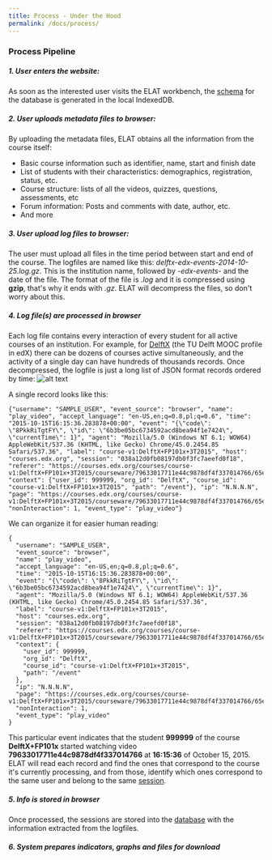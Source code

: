 ```yaml
---
title: Process - Under the Hood
permalink: /docs/process/
---
```


### Process Pipeline

##### 1. User enters the website:
As soon as the interested user visits the ELAT workbench, the 
[schema](https://github.com/AngusGLChen/DelftX-Daily-Database#database-schema) for the database is generated
in the local IndexedDB.

##### 2. User uploads metadata files to browser:
By uploading the metadata files, ELAT obtains all the information from the course itself:
- Basic course information such as identifier, name, start and finish date
- List of students with their characteristics: demographics, registration, status, etc. 
- Course structure: lists of all the videos, quizzes, questions, assessments, etc
- Forum information: Posts and comments with date, author, etc.
- And more

##### 3. User upload log files to browser: 
The user must upload all files in the time period between start and end of the course.
The logfiles are named like this: _delftx-edx-events-2014-10-25.log.gz_. 
This is the institution name, followed by _-edx-events-_ and the date of the file. 
The format of the file is _.log_ and it is compressed using **gzip**, that's why it ends with _.gz_. 
ELAT will decompress the files, so don't worry about this.

##### 4. Log file(s) are processed in browser 
Each log file contains every interaction of every student for all active courses of an institution. 
For example, for [DelftX](https://www.edx.org/school/delftx) (the TU Delft MOOC profile in edX) there can be 
dozens of courses active simultaneously, and the activity of a single day can have hundreds of thousands records. 
Once decompressed, the logfile is just a long list of JSON format records ordered by time:
![alt text](/ELAT/img/logfile_1.PNG "Just a bunch of text...")

A single record looks like this: 
````
{"username": "SAMPLE_USER", "event_source": "browser", "name": "play_video", "accept_language": "en-US,en;q=0.8,pl;q=0.6", "time": "2015-10-15T16:15:36.283878+00:00", "event": "{\"code\": \"8PkkRiTgtFY\", \"id\": \"6b3be05bc6734592acd8bea94f1e7424\", \"currentTime\": 1}", "agent": "Mozilla/5.0 (Windows NT 6.1; WOW64) AppleWebKit/537.36 (KHTML, like Gecko) Chrome/45.0.2454.85 Safari/537.36", "label": "course-v1:DelftX+FP101x+3T2015", "host": "courses.edx.org", "session": "038a12d0fb08197db0f3fc7aeefd0f18", "referer": "https://courses.edx.org/courses/course-v1:DelftX+FP101x+3T2015/courseware/79633017711e44c9878df4f337014766/65e74e8c3eff465496e0cbedae8eab45/", "context": {"user_id": 999999, "org_id": "DelftX", "course_id": "course-v1:DelftX+FP101x+3T2015", "path": "/event"}, "ip": "N.N.N.N", "page": "https://courses.edx.org/courses/course-v1:DelftX+FP101x+3T2015/courseware/79633017711e44c9878df4f337014766/65e74e8c3eff465496e0cbedae8eab45/", "nonInteraction": 1, "event_type": "play_video"}
````
We can organize it for easier human reading:
````
{
  "username": "SAMPLE_USER",
  "event_source": "browser",
  "name": "play_video",
  "accept_language": "en-US,en;q=0.8,pl;q=0.6",
  "time": "2015-10-15T16:15:36.283878+00:00",
  "event": "{\"code\": \"8PkkRiTgtFY\", \"id\": \"6b3be05bc6734592acd8bea94f1e7424\", \"currentTime\": 1}",
  "agent": "Mozilla/5.0 (Windows NT 6.1; WOW64) AppleWebKit/537.36 (KHTML, like Gecko) Chrome/45.0.2454.85 Safari/537.36",
  "label": "course-v1:DelftX+FP101x+3T2015",
  "host": "courses.edx.org",
  "session": "038a12d0fb08197db0f3fc7aeefd0f18",
  "referer": "https://courses.edx.org/courses/course-v1:DelftX+FP101x+3T2015/courseware/79633017711e44c9878df4f337014766/65e74e8c3eff465496e0cbedae8eab45/",
  "context": {
    "user_id": 999999,
    "org_id": "DelftX",
    "course_id": "course-v1:DelftX+FP101x+3T2015",
    "path": "/event"
  },
  "ip": "N.N.N.N",
  "page": "https://courses.edx.org/courses/course-v1:DelftX+FP101x+3T2015/courseware/79633017711e44c9878df4f337014766/65e74e8c3eff465496e0cbedae8eab45/",
  "nonInteraction": 1,
  "event_type": "play_video"
}
````
This particular event indicates that the student **999999** of the course **DelftX+FP101x** started watching 
video **79633017711e44c9878df4f337014766** at **16:15:36** of October 15, 2015.
ELAT will read each record and find the ones that correspond to the course it's currently processing, and
from those, identify which ones correspond to the same user and belong to the same [session](/ELAT/docs/sessions).

##### 5. Info is stored in browser 
Once processed, the sessions are stored into the [database](https://github.com/AngusGLChen/DelftX-Daily-Database#database-schema)
with the information extracted from the logfiles.

##### 6. System prepares indicators, graphs and files for download 
